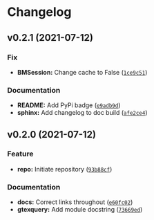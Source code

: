 # Changelog

<!--next-version-placeholder-->

## v0.2.1 (2021-07-12)
### Fix
* **BMSession:** Change cache to False ([`1ce9c51`](https://github.com/IMS-Bio2Core-Facility/GTExQuery/commit/1ce9c5115fa6fc81573de79c6cd84512c94f86d2))

### Documentation
* **README:** Add PyPi badge ([`e9adb9d`](https://github.com/IMS-Bio2Core-Facility/GTExQuery/commit/e9adb9d2d1aeafbdc16fd37d923690a6a938da9e))
* **sphinx:** Add changelog to doc build ([`afe2ce4`](https://github.com/IMS-Bio2Core-Facility/GTExQuery/commit/afe2ce465d9e824db552a276b141d362b279a761))

## v0.2.0 (2021-07-12)
### Feature
* **repo:** Initiate repository ([`93b88cf`](https://github.com/IMS-Bio2Core-Facility/GTExQuery/commit/93b88cf2b2928f8d36718f4b9bb0e3f8ece9fd48))

### Documentation
* **docs:** Correct links throughout ([`e60fc02`](https://github.com/IMS-Bio2Core-Facility/GTExQuery/commit/e60fc02047bca90ff4b23c611c654ab2208b84a2))
* **gtexquery:** Add module docstring ([`73669ed`](https://github.com/IMS-Bio2Core-Facility/GTExQuery/commit/73669ed0f29c8c9b0da69860b31d5aa6d03a01e3))
